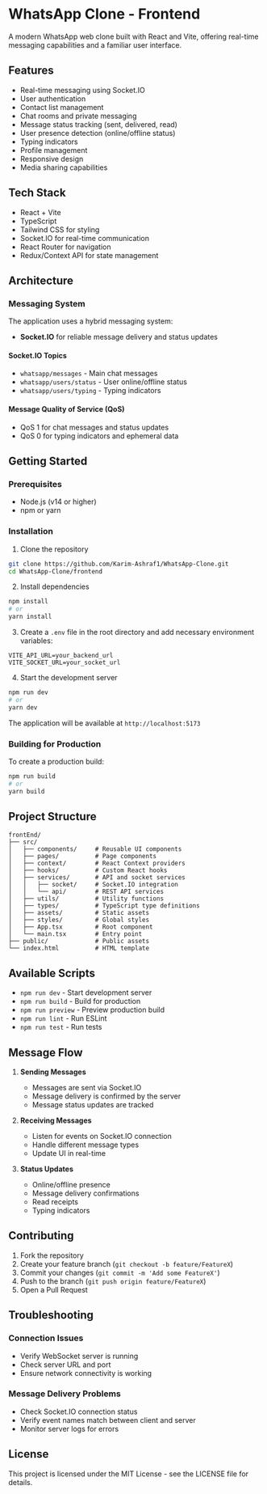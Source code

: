 # WhatsApp Clone - Frontend

A modern WhatsApp web clone built with React and Vite, offering real-time messaging capabilities and a familiar user interface.

## Features

- Real-time messaging using Socket.IO
- User authentication
- Contact list management
- Chat rooms and private messaging
- Message status tracking (sent, delivered, read)
- User presence detection (online/offline status)
- Typing indicators
- Profile management
- Responsive design
- Media sharing capabilities

## Tech Stack

- React + Vite
- TypeScript
- Tailwind CSS for styling
- Socket.IO for real-time communication
- React Router for navigation
- Redux/Context API for state management

## Architecture

### Messaging System

The application uses a hybrid messaging system:

- **Socket.IO** for reliable message delivery and status updates

#### Socket.IO Topics

- `whatsapp/messages` - Main chat messages
- `whatsapp/users/status` - User online/offline status
- `whatsapp/users/typing` - Typing indicators

#### Message Quality of Service (QoS)

- QoS 1 for chat messages and status updates
- QoS 0 for typing indicators and ephemeral data

## Getting Started

### Prerequisites

- Node.js (v14 or higher)
- npm or yarn

### Installation

1. Clone the repository

```bash
git clone https://github.com/Karim-Ashraf1/WhatsApp-Clone.git
cd WhatsApp-Clone/frontend
```

2. Install dependencies

```bash
npm install
# or
yarn install
```

3. Create a `.env` file in the root directory and add necessary environment variables:

```env
VITE_API_URL=your_backend_url
VITE_SOCKET_URL=your_socket_url
```

4. Start the development server

```bash
npm run dev
# or
yarn dev
```

The application will be available at `http://localhost:5173`

### Building for Production

To create a production build:

```bash
npm run build
# or
yarn build
```

## Project Structure

```
frontEnd/
├── src/
│   ├── components/     # Reusable UI components
│   ├── pages/          # Page components
│   ├── context/        # React Context providers
│   ├── hooks/          # Custom React hooks
│   ├── services/       # API and socket services
│   │   ├── socket/     # Socket.IO integration
│   │   └── api/        # REST API services
│   ├── utils/          # Utility functions
│   ├── types/          # TypeScript type definitions
│   ├── assets/         # Static assets
│   ├── styles/         # Global styles
│   ├── App.tsx         # Root component
│   └── main.tsx        # Entry point
├── public/             # Public assets
└── index.html          # HTML template
```

## Available Scripts

- `npm run dev` - Start development server
- `npm run build` - Build for production
- `npm run preview` - Preview production build
- `npm run lint` - Run ESLint
- `npm run test` - Run tests

## Message Flow

1. **Sending Messages**

   - Messages are sent via Socket.IO
   - Message delivery is confirmed by the server
   - Message status updates are tracked

2. **Receiving Messages**

   - Listen for events on Socket.IO connection
   - Handle different message types
   - Update UI in real-time

3. **Status Updates**
   - Online/offline presence
   - Message delivery confirmations
   - Read receipts
   - Typing indicators

## Contributing

1. Fork the repository
2. Create your feature branch (`git checkout -b feature/FeatureX`)
3. Commit your changes (`git commit -m 'Add some FeatureX'`)
4. Push to the branch (`git push origin feature/FeatureX`)
5. Open a Pull Request

## Troubleshooting

### Connection Issues

- Verify WebSocket server is running
- Check server URL and port
- Ensure network connectivity is working

### Message Delivery Problems

- Check Socket.IO connection status
- Verify event names match between client and server
- Monitor server logs for errors

## License

This project is licensed under the MIT License - see the LICENSE file for details.
